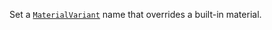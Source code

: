 Set a [`MaterialVariant`](https://create.roblox.com/docs/reference/engine/classes/MaterialVariant) name that overrides a built-in material.